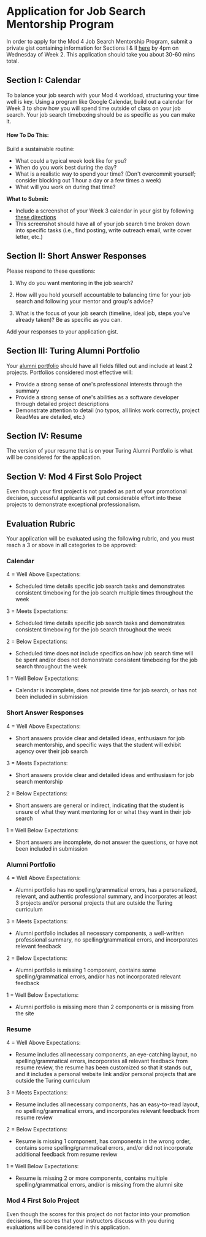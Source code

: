 # Application for Job Search Mentorship Program
In order to apply for the Mod 4 Job Search Mentorship Program, submit a private gist containing information for Sections I & II [here](https://forms.gle/oeRiiGGg9naMeqPV6) by 4pm on Wednesday of Week 2. This application should take you about 30-60 mins total. 

## Section I: Calendar
To balance your job search with your Mod 4 workload, structuring your time well is key. Using a program like Google Calendar, build out a calendar for Week 3 to show how you will spend time outside of class on your job search. Your job search timeboxing should be as specific as you can make it. 

#### How To Do This:
Build a sustainable routine:
  * What could a typical week look like for you?
  * When do you work best during the day? 
  * What is a realistic way to spend your time? (Don't overcommit yourself; consider blocking out 1 hour a day or a few times a week)
  * What will you work on during that time?
  
**What to Submit:**
* Include a screenshot of your Week 3 calendar in your gist by following [these directions](https://gist.github.com/kannankumar/4c613cac6d9db896062a16e1cc57d3e5)
* This screenshot should have all of your job search time broken down into specific tasks (i.e., find posting, write outreach email, write cover letter, etc.)

## Section II: Short Answer Responses
Please respond to these questions: 

1. Why do you want mentoring in the job search?

2. How will you hold yourself accountable to balancing time for your job search and following your mentor and group's advice?

3. What is the focus of your job search (timeline, ideal job, steps you’ve already taken)? Be as specific as you can.

Add your responses to your application gist.

## Section III: Turing Alumni Portfolio
Your [alumni portfolio](https://alumni.turing.io/) should have all fields filled out and include at least 2 projects. Portfolios considered most effective will:

* Provide a strong sense of one's professional interests through the summary
* Provide a strong sense of one's abilities as a software developer through detailed project descriptions
* Demonstrate attention to detail (no typos, all links work correctly, project ReadMes are detailed, etc.)

## Section IV: Resume
The version of your resume that is on your Turing Alumni Portfolio is what will be considered for the application. 

## Section V: Mod 4 First Solo Project
Even though your first project is not graded as part of your promotional decision, successful applicants will put considerable effort into these projects to demonstrate exceptional professionalism. 

## Evaluation Rubric
Your application will be evaluated using the following rubric, and you must reach a 3 or above in all categories to be approved:

### Calendar
4 = Well Above Expectations:

* Scheduled time details specific job search tasks and demonstrates consistent timeboxing for the job search multiple times throughout the week 

3 = Meets Expectations: 

* Scheduled time details specific job search tasks and demonstrates consistent timeboxing for the job search throughout the week 

2 = Below Expectations:

* Scheduled time does not include specifics on how job search time will be spent and/or does not demonstrate consistent timeboxing for the job search throughout the week

1 = Well Below Expectations:

* Calendar is incomplete, does not provide time for job search, or has not been included in submission

### Short Answer Responses
4 = Well Above Expectations: 

* Short answers provide clear and detailed ideas, enthusiasm for job search mentorship, and specific ways that the student will exhibit agency over their job search

3 = Meets Expectations:

* Short answers provide clear and detailed ideas and enthusiasm for job search mentorship

2 = Below Expectations:

* Short answers are general or indirect, indicating that the student is unsure of what they want mentoring for or what they want in their job search

1 = Well Below Expectations:

* Short answers are incomplete, do not answer the questions, or have not been included in submission

### Alumni Portfolio
4 = Well Above Expectations: 

* Alumni portfolio has no spelling/grammatical errors, has a personalized, relevant, and authentic professional summary, and incorporates at least 3 projects and/or personal projects that are outside the Turing curriculum

3 = Meets Expectations: 

* Alumni portfolio includes all necessary components, a well-written professional summary, no spelling/grammatical errors, and incorporates relevant feedback

2 = Below Expectations:

* Alumni portfolio is missing 1 component, contains some spelling/grammatical errors, and/or has not incorporated relevant feedback 

1 = Well Below Expectations:

* Alumni portfolio is missing more than 2 components or is missing from the site 

### Resume
4 = Well Above Expectations: 

* Resume includes all necessary components, an eye-catching layout, no spelling/grammatical errors, incorporates all relevant feedback from resume review, the resume has been customized so that it stands out, and it includes a personal website link and/or personal projects that are outside the Turing curriculum

3 = Meets Expectations:

* Resume includes all necessary components, has an easy-to-read layout, no spelling/grammatical errors, and incorporates relevant feedback from resume review

2 = Below Expectations:

* Resume is missing 1 component, has components in the wrong order, contains some spelling/grammatical errors, and/or did not incorporate additional feedback from resume review

1 = Well Below Expectations:

* Resume is missing 2 or more components, contains multiple spelling/grammatical errors, and/or is missing from the alumni site

### Mod 4 First Solo Project
Even though the scores for this project do not factor into your promotion decisions, the scores that your instructors discuss with you during evaluations will be considered in this application.
